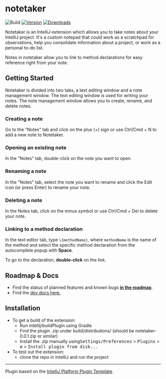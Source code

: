 # notetaker

![Build](https://github.com/Xeygy/notetaker/workflows/Build/badge.svg)
[![Version](https://img.shields.io/jetbrains/plugin/v/PLUGIN_ID.svg)](https://plugins.jetbrains.com/plugin/PLUGIN_ID)
[![Downloads](https://img.shields.io/jetbrains/plugin/d/PLUGIN_ID.svg)](https://plugins.jetbrains.com/plugin/PLUGIN_ID)

<!-- Plugin description -->
Notetaker is an IntelliJ extension which allows you to take 
notes about your IntelliJ project. It's a custom notepad that
could work as a scratchpad for observations, help you consolidate information 
about a project, or work as a personal to-do list.

Notes in notetaker allow you to link to method declarations for easy
reference right from your note.

<!-- Plugin description end -->
## Getting Started
Notetaker is divided into two tabs, a text editing window and a
note management window. The text editing window is used for writing 
your notes. The note management window allows you to create, rename, 
and delete notes.

### Creating a note
Go to the "Notes" tab and click on the plus (+) 
sign or use Ctrl/Cmd + N to add a new note to Notetaker.

### Opening an existing note
In the "Notes" tab, double-click on the note you want to open.

### Renaming a note
In the "Notes" tab, select the note you want to rename and click the Edit
icon (or press Enter) to rename your note.

### Deleting a note
In the Notes tab, click on the minus symbol or use Ctrl/Cmd + Del to
delete your note.

### Linking to a method declaration
In the text editor tab, type `\{methodName}`, where `methodName` is
the name of the method and select the specific method declaration
from the autocomplete popup with **Space**.

To go to the declaration, **double-click** on the link.
## Roadmap & Docs
- Find the status of planned features and known bugs [**in the roadmap**](https://xiuyuan.notion.site/d169967379394018910fe6895ce84d29?v=528a6fd0d7064d83b19dbc814af78b26).
- Find the [dev docs here.](dev-guide.md)

## Installation
- To get a build of the extension:
  - Run intellij/buildPlugin using Gradle
  - Find the plugin .zip under build/distributions/ (should be notetaker-0.0.1.zip or similar)
  - Install the .zip manually using<kbd>Settings/Preferences</kbd> > <kbd>Plugins</kbd> > <kbd>⚙️</kbd> > <kbd>Install plugin from disk...</kbd>
- To test out the extension:
  - clone the repo in IntelliJ and run the project

---
Plugin based on the [IntelliJ Platform Plugin Template][template].

[template]: https://github.com/JetBrains/intellij-platform-plugin-template
